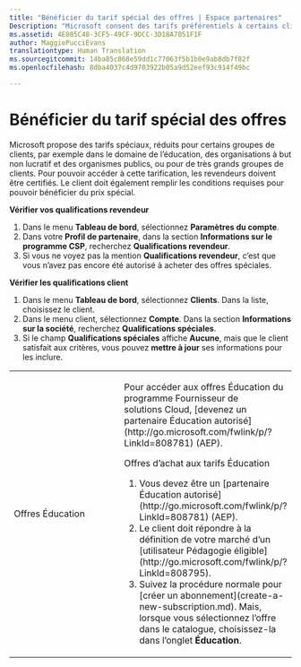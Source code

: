 ```yaml
---
title: "Bénéficier du tarif spécial des offres | Espace partenaires"
Description: "Microsoft consent des tarifs préférentiels à certains clients&nbsp;: établissements d’enseignement, organisations à but non lucratif, organismes publics ou groupes très importants de clients."
ms.assetid: 4E085C48-3CF5-49CF-9DCC-3D18A7051F1F
author: MaggiePucciEvans
translationtype: Human Translation
ms.sourcegitcommit: 14ba85c868e59dd1c77063f5b1b0e9ab8db7f82f
ms.openlocfilehash: 8dba4037c4d9703922b05a9d52eef93c914f49bc

---
```


# Bénéficier du tarif spécial des offres


Microsoft propose des tarifs spéciaux, réduits pour certains groupes de clients, par exemple dans le domaine de l’éducation, des organisations à but non lucratif et des organismes publics, ou pour de très grands groupes de clients. Pour pouvoir accéder à cette tarification, les revendeurs doivent être certifiés. Le client doit également remplir les conditions requises pour pouvoir bénéficier du prix spécial.

**Vérifier vos qualifications revendeur**

1.  Dans le menu **Tableau de bord**, sélectionnez **Paramètres du compte**.
2.  Dans votre **Profil de partenaire**, dans la section **Informations sur le programme&nbsp;CSP**, recherchez **Qualifications revendeur**.
3.  Si vous ne voyez pas la mention **Qualifications revendeur**, c’est que vous n’avez pas encore été autorisé à acheter des offres spéciales.

**Vérifier les qualifications client**

1.  Dans le menu **Tableau de bord**, sélectionnez **Clients**. Dans la liste, choisissez le client.
2.  Dans le menu client, sélectionnez **Compte**. Dans la section **Informations sur la société**, recherchez **Qualifications spéciales**.
3.  Si le champ **Qualifications spéciales** affiche **Aucune**, mais que le client satisfait aux critères, vous pouvez **mettre à jour** ses informations pour les inclure.

<table>
<colgroup>
<col width="50%" />
<col width="50%" />
</colgroup>
<tbody>
<tr class="odd">
<td><p>Offres Éducation</p></td>
<td><p>Pour accéder aux offres Éducation du programme Fournisseur de solutions&nbsp;Cloud, [devenez un partenaire Éducation autorisé](http://go.microsoft.com/fwlink/p/?LinkId=808781) (AEP).</p>
<p>Offres d’achat aux tarifs Éducation</strong></p>
<ol>
<li>Vous devez être un [partenaire Éducation autorisé](http://go.microsoft.com/fwlink/p/?LinkId=808781) (AEP).</li>
<li>Le client doit répondre à la définition de votre marché d’un [utilisateur Pédagogie éligible](http://go.microsoft.com/fwlink/p/?LinkId=808795).</li>
<li>Suivez la procédure normale pour [créer un abonnement](create-a-new-subscription.md). Mais, lorsque vous sélectionnez l’offre dans le catalogue, choisissez-la dans l’onglet <strong>Éducation</strong>.</li>
</ol></td>
</tr>
</tbody>
</table>

 

 

 






<!--HONumber=Nov16_HO4-->



